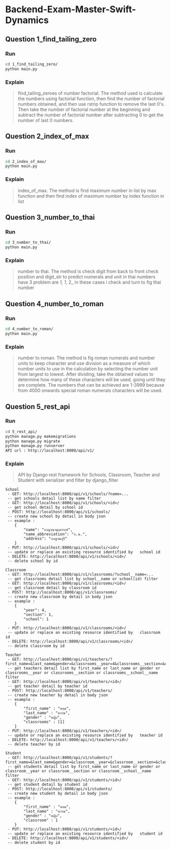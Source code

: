# Backend-Exam-Master-Swift-Dynamics

## Question 1_find_tailing_zero
### Run
```bash
cd 1_find_tailing_zero/
python main.py
```
### Explain
> find_tailing_zeroes of number factorial. The method used is calculate the numbers using factorial function, then find the number of factorial numbers obtained, and then use rstrip function to remove the last 0's. Then take the number of factorial number at the beginning and subtract the number of factorial number after subtracting 0 to get the number of last 0 numbers.

## Question 2_index_of_max
### Run
```bash
cd 2_index_of_max/
python main.py
```
### Explain
> index_of_max. The method is find maximum number in list by max function and then find index of maximum number by index function in list

## Question 3_number_to_thai
### Run
```bash
cd 3_number_to_thai/
python main.py
```
### Explain
> number to thai. The method is check digit from back to front check position and digit_str to predict numerals and unit in thai numbers have 3 problem are _1, 1_, 2_ in these cases i check and turn to fig thai number

## Question 4_number_to_roman
### Run
```bash
cd 4_number_to_roman/
python main.py
```
### Explain
> number to roman. The method is fig roman numerals and number units to keep character and use division as a measure of which number units to use in the calculation by selecting the number unit from largest to lowest. After dividing, take the obtained values ​​to determine how many of these characters will be used, going until they are complete. The numbers that can be achieved are 1-3999 because from 4000 onwards special roman numerals characters will be used.

## Question 5_rest_api
### Run
```bash
cd 5_rest_api/
python manage.py makemigrations
python manage.py migrate
python manage.py runserver
API url : http://localhost:8000/api/v1/
```
### Explain
> API by Django rest framework for Schools, Classroom, Teacher and Student with serializer and filter by django_filter
```
School
 - GET: http://localhost:8000/api/v1/schools/?name=...
 -- get schools detail list by name filter
 - GET: http://localhost:8000/api/v1/schools/<id>/
 -- get school detail by school id
 - POST: http://localhost:8000/api/v1/schools/
 -- create new school by detail in body json
 -- example : 
    {
        "name": "กาญจนานุเคราะห์",
        "name_abbreviation": "ก.น.",
        "address": "กาญจนบุรี"
    }
 - PUT: http://localhost:8000/api/v1/schools/<id>/
 -- update or replace an existing resource identified by   school id
 - DELETE: http://localhost:8000/api/v1/schools/<id>/
 -- delete school by id
```
```
Classroom
 - GET: http://localhost:8000/api/v1/classrooms/?school__name=...
 -- get classrooms detail list by school__name or school(id) filter
 - GET: http://localhost:8000/api/v1/classrooms/<id>/
 -- get classroom detail by classroom id
 - POST: http://localhost:8000/api/v1/classrooms/
 -- create new classroom by detail in body json
 -- example : 
    {
        "year": 4,
        "section": 1,
        "school": 1
    }
 - PUT: http://localhost:8000/api/v1/classrooms/<id>/
 -- update or replace an existing resource identified by   classroom id
 - DELETE: http://localhost:8000/api/v1/classrooms/<id>/
 -- delete classroom by id
```
```
Teacher
 - GET: http://localhost:8000/api/v1/teachers/?first_name=&last_name&gender=&classrooms__year=4&classrooms__section=&classrooms__school__name=
 -- get teachers detail list by first_name or last_name or gender or classrooms__year or classrooms__section or classrooms__school__name filter
 - GET: http://localhost:8000/api/v1/teachers/<id>/
 -- get teacher detail by teacher id
 - POST: http://localhost:8000/api/v1/teachers/
 -- create new teacher by detail in body json
 -- example : 
    {
        "first_name" : "หอม",
        "last_name" : "หวาน",
        "gender" : "หญิง",
        "classrooms" : [1]
    }
 - PUT: http://localhost:8000/api/v1/teachers/<id>/
 -- update or replace an existing resource identified by   teacher id
 - DELETE: http://localhost:8000/api/v1/teachers/<id>/
 -- delete teacher by id
```
```
Student
 - GET: http://localhost:8000/api/v1/students/?first_name=&last_name&gender=&classroom__year=&classroom__section=&classroom__school__name=
 -- get students detail list by first_name or last_name or gender or classroom__year or classroom__section or classroom__school__name filter
 - GET: http://localhost:8000/api/v1/students/<id>/
 -- get student detail by student id
 - POST: http://localhost:8000/api/v1/students/
 -- create new student by detail in body json
 -- example : 
    {
        "first_name" : "หอม",
        "last_name" : "หวาน",
        "gender" : "หญิง",
        "classroom" : 1
    }
 - PUT: http://localhost:8000/api/v1/students/<id>/
 -- update or replace an existing resource identified by   student id
 - DELETE: http://localhost:8000/api/v1/students/<id>/
 -- delete student by id
```